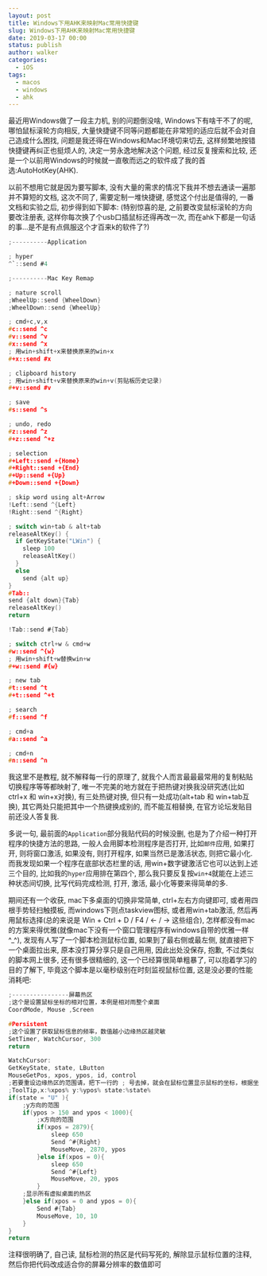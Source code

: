 ```yaml
---
layout: post
title: Windows下用AHK来映射Mac常用快捷键
slug: Windows下用AHK来映射Mac常用快捷键
date: 2019-03-17 00:00
status: publish
author: walker
categories: 
  - iOS
tags:
  - macos
  - windows
  - ahk
---
```


最近用Windows做了一段主力机, 别的问题倒没啥, Windows下有啥干不了的呢, 哪怕鼠标滚轮方向相反, 大量快捷键不同等问题都能在非常短的适应后就不会对自己造成什么困找, 问题是我还得在Windows和Mac环境切来切去, 这样频繁地按错快捷键再纠正也挺烦人的, 决定一劳永逸地解决这个问题, 经过反复搜索和比较, 还是一个以前用Windows的时候就一直敬而远之的软件成了我的首选:AutoHotKey(AHK).

以前不想用它就是因为要写脚本, 没有大量的需求的情况下我并不想去通读一遍那并不算短的文档, 这次不同了, 需要定制一堆快捷键, 感觉这个付出是值得的, 一番文档和实验之后, 初步得到如下脚本:
(特别惊喜的是, 之前要改变鼠标滚轮的方向要改注册表, 这样你每次换了个usb口插鼠标还得再改一次, 而在ahk下都是一句话的事...是不是有点佩服这个才百来k的软件了?)

```c
;----------Application

; hyper
^`::send #4

;----------Mac Key Remap

; nature scroll
;WheelUp::send {WheelDown}
;WheelDown::send {WheelUp}

; cmd+c,v,x
#c::send ^c
#v::send ^v
#x::send ^x
; 用win+shift+x来替换原来的win+x
#+x::send #x

; clipboard history
; 用win+shift+v来替换原来的win+v(剪贴板历史记录)
#+v::send #v

; save
#s::send ^s

; undo, redo
#z::send ^z
#+z::send ^+z

; selection
#+Left::send +{Home}
#+Right::send +{End}
#+Up::send +{Up}
#+Down::send +{Down}

; skip word using alt+Arrow
!Left::send ^{Left}
!Right::send ^{Right}

; switch win+tab & alt+tab
releaseAltKey() {
  if GetKeyState("LWin") {
    sleep 100
    releaseAltKey()
  }
  else
    send {alt up}
}
#Tab::
send {alt down}{Tab}
releaseAltKey()
return

!Tab::send #{Tab}

; switch ctrl+w & cmd+w
#w::send ^{w}
; 用win+shift+w替换win+w
#+w::send #{w}

; new tab
#t::send ^t
#+t::send ^+t

; search
#f::send ^f

; cmd+a
#a::send ^a

; cmd+n
#n::send ^n
```

我这里不是教程, 就不解释每一行的原理了, 就我个人而言最最最常用的复制粘贴切换程序等等都映射了, 唯一不完美的地方就在于把热键对换我没研究透(比如ctrl+x 和 win+x对换), 有三处热键对换, 但只有一处成功(alt+tab 和 win+tab互换), 其它两处只能把其中一个热键换成别的, 而不能互相替换, 在官方论坛发贴目前还没人答复我.

多说一句, 最前面的`Application`部分我贴代码的时候没删, 也是为了介绍一种打开程序的快捷方法的思路, 一般人会用脚本检测程序是否打开, 比如`邮件`应用, 如果打开, 则将窗口激活, 如果没有, 则打开程序, 如果当然已是激活状态, 则把它最小化. 而我发现如果一个程序在底部状态栏里的话, 用win+数字键激活它也可以达到上述三个目的, 比如我的`hyper`应用排在第四个, 那么我只要反复按`win+4`就能在上述三种状态间切换, 比写代码完成检测, 打开, 激活, 最小化等要来得简单的多. 

期间还有一个收获, mac下多桌面的切换非常简单, ctrl+左右方向键即可, 或者用四根手势轻扫触摸板, 而windows下则点taskview图标, 或者用win+tab激活, 然后再用鼠标选择(总的来说是 Win + Ctrl + D / F4 / ← / → 这些组合), 怎样都没有mac的方案来得优雅(就像mac下没有一个窗口管理程序有windows自带的优雅一样^_^), 发现有人写了一个脚本检测鼠标位置, 如果到了最右侧或最左侧, 就直接把下一个桌面拉出来, 原本没打算分享只是自己用用, 因此出处没保存, 抱歉, 不过类似的脚本网上很多, 还有很多很精细的, 这一个已经算很简单粗暴了, 可以抱着学习的目的了解下, 毕竟这个脚本是以毫秒级别在时刻监视鼠标位置, 这是没必要的性能消耗吧:
```c
;----------------屏幕热区
;这个是设置鼠标坐标的相对位置，本例是相对雨整个桌面
CoordMode, Mouse ,Screen

#Persistent
;这个设置了获取鼠标信息的频率，数值越小边缘热区越灵敏
SetTimer, WatchCursor, 300
return

WatchCursor:
GetKeyState, state, LButton 
MouseGetPos, xpos, ypos, id, control 
;若要重设边缘热区的范围请，把下一行的 ; 号去掉，就会在鼠标位置显示鼠标的坐标，根据坐标修改以下数值
;ToolTip,x:%xpos% y:%ypos% state:%state%
if(state = "U" ){
    ;y方向的范围
    if(ypos > 150 and ypos < 1000){
        ;x方向的范围
        if(xpos = 2879){
            sleep 650
            Send ^#{Right}
            MouseMove, 2870, ypos
        }else if(xpos = 0){
            sleep 650
            Send ^#{Left}
            MouseMove, 20, ypos
        }
    ;显示所有虚拟桌面的热区
    }else if(xpos = 0 and ypos = 0){
        Send #{Tab}
        MouseMove, 10, 10
    }
}
return
```
注释很明确了, 自己读, 鼠标检测的热区是代码写死的, 解除显示鼠标位置的注释, 然后你把代码改成适合你的屏幕分辨率的数值即可
